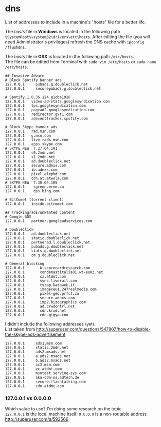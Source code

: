 # dns
List of addresses to include in a machine's "hosts" file for a better life.

The *hosts* file in **Windows** is located in the following path `%SystemRoot%\system32\drivers\etc\hosts`.
After editing the file (you will need Administrator's privileges) refresh the DNS cache with `ipconfig /flushdns`.

The *hosts* file in **OSX** is located in the following path `/etc/hosts`.  
The file can be edited from Terminal with `sudo vim /etc/hosts` or `sudo nano /etc/hosts`.


    ## Invasive Adware
    # Block Spotify banner ads
    127.0.0.1     pubads.g.doubleclick.net
    127.0.0.1     securepubads.g.doubleclick.net
    
    # Spotify 1.0.36.124.g1cba1920
    127.0.0.1	video-ad-stats.googlesyndication.com
    127.0.0.1	tpc.googlesyndication.com
    127.0.0.1	pagead2.googlesyndication.com
    127.0.0.1	redirector.gvt1.com
    127.0.0.1	adeventtracker.spotify.com
 
    # Block Skype banner ads
    127.0.0.1   rad.msn.com
    127.0.0.1   g.msn.com
    127.0.0.1   live.rads.msn.com
    127.0.0.1   apps.skype.com
    # SKYPE NEW  7.27.64.101
    127.0.0.1   s0.2mdn.net
    127.0.0.1   s1.2mdn.net
    127.0.0.1   ad.doubleclick.net
    127.0.0.1   secure.adnxs.com
    127.0.0.1   ib.adnxs.com
    127.0.0.1   pixel.alephd.com
    127.0.0.1   cdn.at.atwola.com
    # SKYPE NEW  7.30.64.105
    127.0.0.1    sgreen.erne.co
    127.0.0.1    dps.bing.com
    
    # BitComet (torrent client)
    127.0.0.1	inside.bitcomet.com
    
    ## Tracking/ads/unwanted content
    # Google ADS
    127.0.0.1	partner.googleadservices.com

    # DoubleClick
    127.0.0.1	ad.doubleclick.net
    127.0.0.1	static.doubleclick.net
    127.0.0.1	partnerad.l.doubleclick.net
    127.0.0.1	pubads.g.doubleclick.net
    127.0.0.1	stats.g.doubleclick.net
    127.0.0.1   cm.g.doubleclick.net

    # General blocking
    127.0.0.1       b.scorecardresearch.com
    127.0.0.1       condenastitalia01.wt-eu02.net
    127.0.0.1       cx.atdmt.com
    127.0.0.1       sync.liverail.com
    127.0.0.1       tvzap.kataweb.it
    127.0.0.1       imageceu1.247realmedia.com
    127.0.0.1       pixel-geo.prfct.co
    127.0.0.1       secure.adnxs.com
    127.0.0.1       imp2.bizographics.com
    127.0.0.1       ad.crwdcntrl.net
    127.0.0.1       cdn.krxd.net
    127.0.0.1       cdn.gigya.com

I didn't include the following addresses (yet).  
List taken from http://superuser.com/questions/547807/how-to-disable-the-skype-ads-advertisement

    127.0.0.1     ads1.msn.com
    127.0.0.1     static.2mdn.net
    127.0.0.1     ads2.msads.net
    127.0.0.1     a.ads2.msads.net
    127.0.0.1     b.ads2.msads.net
    127.0.0.1     ac3.msn.com
    127.0.0.1     ec.atdmt.com
    127.0.0.1     msntest.serving-sys.com
    127.0.0.1     aka-cdn-ns.adtech.de
    127.0.0.1     secure.flashtalking.com
    127.0.0.1     cdn.atdmt.com


### 127.0.0.1 vs 0.0.0.0
Which value to use? I'm doing some research on the topic.  
`127.0.0.1` is the local machine itself.
`0.0.0.0` is a non-routable address http://superuser.com/a/592566
